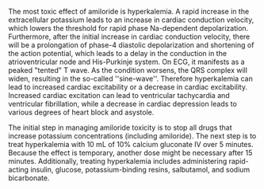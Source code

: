 The most toxic effect of amiloride is hyperkalemia. A rapid increase in the extracellular potassium leads to an increase in cardiac conduction velocity, which lowers the threshold for rapid phase Na-dependent depolarization. Furthermore, after the initial increase in cardiac conduction velocity, there will be a prolongation of phase-4 diastolic depolarization and shortening of the action potential, which leads to a delay in the conduction in the atrioventricular node and His-Purkinje system. On ECG, it manifests as a peaked "tented" T wave. As the condition worsens, the QRS complex will widen, resulting in the so-called ''sine-wave''. Therefore hyperkalemia can lead to increased cardiac excitability or a decrease in cardiac excitability. Increased cardiac excitation can lead to ventricular tachycardia and ventricular fibrillation, while a decrease in cardiac depression leads to various degrees of heart block and asystole.

The initial step in managing amiloride toxicity is to stop all drugs that increase potassium concentrations (including amiloride). The next step is to treat hyperkalemia with 10 mL of 10% calcium gluconate IV over 5 minutes. Because the effect is temporary, another dose might be necessary after 15 minutes. Additionally, treating hyperkalemia includes administering rapid-acting insulin, glucose, potassium-binding resins, salbutamol, and sodium bicarbonate.